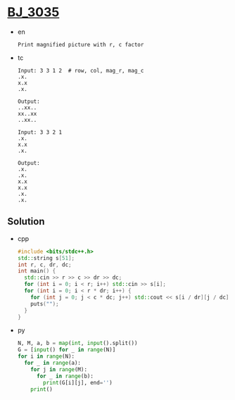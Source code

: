 # [BJ_3035](https://acmicpc.net/problem/3035)

* en

  ```en
  Print magnified picture with r, c factor
  ```

* tc

  ```tc
  Input: 3 3 1 2  # row, col, mag_r, mag_c
  .x.
  x.x
  .x.

  Output:
  ..xx..
  xx..xx
  ..xx..

  Input: 3 3 2 1
  .x.
  x.x
  .x.

  Output:
  .x.
  .x.
  x.x
  x.x
  .x.
  .x.
  ```

## Solution

* cpp

  ```cpp
  #include <bits/stdc++.h>
  std::string s[51];
  int r, c, dr, dc;
  int main() {
    std::cin >> r >> c >> dr >> dc;
    for (int i = 0; i < r; i++) std::cin >> s[i];
    for (int i = 0; i < r * dr; i++) {
      for (int j = 0; j < c * dc; j++) std::cout << s[i / dr][j / dc];
      puts("");
    }
  }
  ```

* py

  ```py
  N, M, a, b = map(int, input().split())
  G = [input() for _ in range(N)]
  for i in range(N):
    for _ in range(a):
      for j in range(M):
        for _ in range(b):
          print(G[i][j], end='')
      print()
  ```

